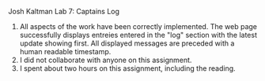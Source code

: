 Josh Kaltman
Lab 7: Captains Log

1. All aspects of the work have been correctly implemented. The web page successfully displays entreies entered in the "log" section with the latest update showing first.  All displayed messages are preceded with a human readable timestamp.
2. I did not collaborate with anyone on this assignment.
3. I spent about two hours on this assignment, including the reading.
